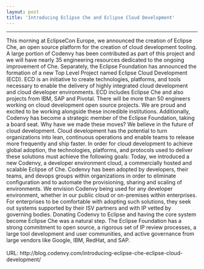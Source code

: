 ```yaml
---
layout: post
title: 'Introducing Eclipse Che and Eclipse Cloud Development'
---
```

<hr /> This morning at EclipseCon Europe, we announced the creation of Eclipse Che, an open source platform for the creation of cloud development tooling. A large portion of Codenvy has been contributed as part of this project and we will have nearly 35 engineering resources dedicated to the ongoing improvement of Che.
Separately, the Eclipse Foundation has announced the formation of a new Top Level Project named Eclipse Cloud Development (ECD).  ECD is an initiative to create technologies, platforms, and tools necessary to enable the delivery of highly integrated cloud development and cloud developer environments. ECD includes Eclipse Che and also projects from IBM, SAP and Pivotal. There will be more than 50 engineers working on cloud development open source projects. We are proud and excited to be working alongside these incredible institutions.
Additionally, Codenvy has become a strategic member of the Eclipse Foundation, taking a board seat. 
Why have we made these moves?
We believe in the future of cloud development. Cloud development has the potential to turn organizations into lean, continuous operations and enable teams to release more frequently and ship faster. 
In order for cloud development to achieve global adoption, the technologies, platforms, and protocols used to deliver these solutions must achieve the following goals:
Today, we introduced a new Codenvy, a developer environment cloud, a commercially hosted and scalable Eclipse of Che. Codenvy has been adopted by developers, their teams, and devops groups within organizations in order to eliminate configuration and to automate the provisioning, sharing and scaling of environments. 
We envision Codenvy being used for any developer environment, whether in our public cloud or on-premises within enterprises. For enterprises to be comfortable with adopting such solutions, they seek out systems supported by their ISV partners and with IP vetted by governing bodies. 
Donating Codenvy to Eclipse and having the core system become Eclipse Che was a natural step. The Eclipse Foundation has a strong commitment to open source, a rigorous set of IP review processes, a large tool development and user communities, and active governance from large vendors like Google, IBM, RedHat, and SAP.
<br /><br />URL: http://blog.codenvy.com/introducing-eclipse-che-eclipse-cloud-development/<br />